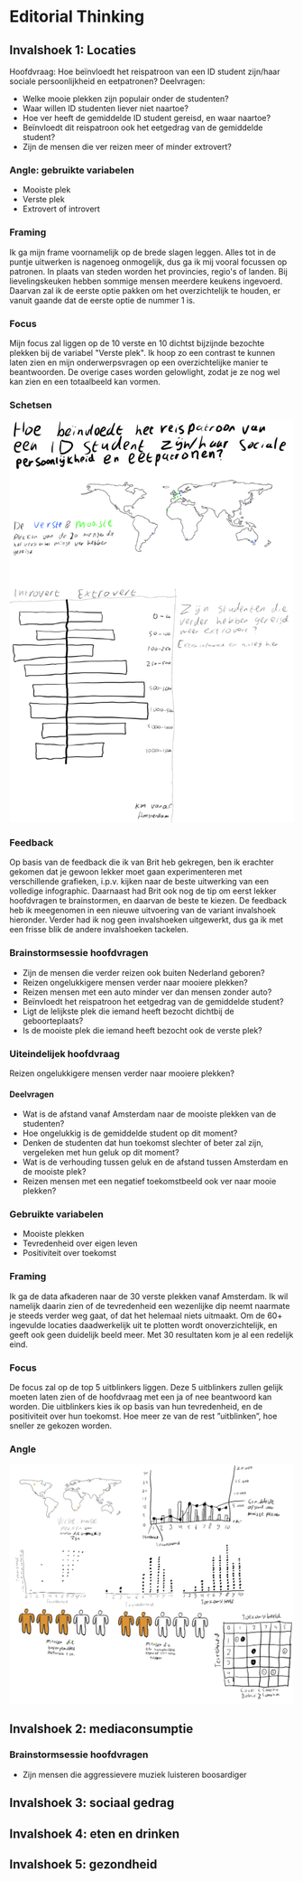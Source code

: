 # Editorial Thinking

## Invalshoek 1: Locaties

Hoofdvraag: Hoe beïnvloedt het reispatroon van een ID student zijn/haar sociale persoonlijkheid en eetpatronen?
Deelvragen:

- Welke mooie plekken zijn populair onder de studenten?
- Waar willen ID studenten liever niet naartoe?
- Hoe ver heeft de gemiddelde ID student gereisd, en waar naartoe?
- Beïnvloedt dit reispatroon ook het eetgedrag van de gemiddelde student?
- Zijn de mensen die ver reizen meer of minder extrovert?

### Angle: gebruikte variabelen

- Mooiste plek
- Verste plek
- Extrovert of introvert

### Framing

Ik ga mijn frame voornamelijk op de brede slagen leggen. Alles tot in de puntje uitwerken is nagenoeg onmogelijk, dus ga ik mij vooral focussen op patronen. In plaats van steden worden het provincies, regio's of landen. Bij lievelingskeuken hebben sommige mensen meerdere keukens ingevoerd. Daarvan zal ik de eerste optie pakken om het overzichtelijk te houden, er vanuit gaande dat de eerste optie de nummer 1 is.

### Focus

Mijn focus zal liggen op de 10 verste en 10 dichtst bijzijnde bezochte plekken bij de variabel "Verste plek". Ik hoop zo een contrast te kunnen laten zien en mijn onderwerpsvragen op een overzichtelijke manier te beantwoorden. De overige cases worden gelowlight, zodat je ze nog wel kan zien en een totaalbeeld kan vormen.

### Schetsen

![Eerste uitwerking schetsen infographic](../.gitbook/assets/locaties_infographic_v2.png)

### Feedback

Op basis van de feedback die ik van Brit heb gekregen, ben ik erachter gekomen dat je gewoon lekker moet gaan experimenteren met verschillende grafieken, i.p.v. kijken naar de beste uitwerking van een volledige infographic. Daarnaast had Brit ook nog de tip om eerst lekker hoofdvragen te brainstormen, en daarvan de beste te kiezen. De feedback heb ik meegenomen in een nieuwe uitvoering van de variant invalshoek hieronder. Verder had ik nog geen invalshoeken uitgewerkt, dus ga ik met een frisse blik de andere invalshoeken tackelen.

### Brainstormsessie hoofdvragen

- Zijn de mensen die verder reizen ook buiten Nederland geboren?
- Reizen ongelukkigere mensen verder naar mooiere plekken?
- Reizen mensen met een auto minder ver dan mensen zonder auto?
- Beïnvloedt het reispatroon het eetgedrag van de gemiddelde student?
- Ligt de lelijkste plek die iemand heeft bezocht dichtbij de geboorteplaats?
- Is de mooiste plek die iemand heeft bezocht ook de verste plek?

### Uiteindelijek hoofdvraag

Reizen ongelukkigere mensen verder naar mooiere plekken?

#### Deelvragen

- Wat is de afstand vanaf Amsterdam naar de mooiste plekken van de studenten?
- Hoe ongelukkig is de gemiddelde student op dit moment?
- Denken de studenten dat hun toekomst slechter of beter zal zijn, vergeleken met hun geluk op dit moment?
- Wat is de verhouding tussen geluk en de afstand tussen Amsterdam en de mooiste plek?
- Reizen mensen met een negatief toekomstbeeld ook ver naar mooie plekken?

### Gebruikte variabelen

- Mooiste plekken
- Tevredenheid over eigen leven
- Positiviteit over toekomst

### Framing

Ik ga de data afkaderen naar de 30 verste plekken vanaf Amsterdam. Ik wil namelijk daarin zien of de tevredenheid een wezenlijke dip neemt naarmate je steeds verder weg gaat, of dat het helemaal niets uitmaakt. Om de 60+ ingevulde locaties daadwerkelijk uit te plotten wordt onoverzichtelijk, en geeft ook geen duidelijk beeld meer. Met 30 resultaten kom je al een redelijk eind.

### Focus

De focus zal op de top 5 uitblinkers liggen. Deze 5 uitblinkers zullen gelijk moeten laten zien of de hoofdvraag met een ja of nee beantwoord kan worden. Die uitblinkers kies ik op basis van hun tevredenheid, en de positiviteit over hun toekomst. Hoe meer ze van de rest ”uitblinken”, hoe sneller ze gekozen worden.

### Angle

![Schetsen locaties invalshoek](../.gitbook/assets/locaties_schetsen.png)

## Invalshoek 2: mediaconsumptie

### Brainstormsessie hoofdvragen

- Zijn mensen die aggressievere muziek luisteren boosardiger

## Invalshoek 3: sociaal gedrag

## Invalshoek 4: eten en drinken

## Invalshoek 5: gezondheid
